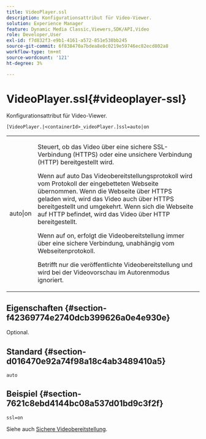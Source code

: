 ```yaml
---
title: VideoPlayer.ssl
description: Konfigurationsattribut für Video-Viewer.
solution: Experience Manager
feature: Dynamic Media Classic,Viewers,SDK/API,Video
role: Developer,User
exl-id: f7d832f3-e9b1-4161-a572-851e538bb245
source-git-commit: 6f838470a7bdea8e8c0219e59746ec82ecd802a8
workflow-type: tm+mt
source-wordcount: '121'
ht-degree: 3%

---
```


# VideoPlayer.ssl{#videoplayer-ssl}

Konfigurationsattribut für Video-Viewer.

<!-- >[!NOTE]
>
>This configuration attribute only applies to AEM 6.2 with installation of [Feature Pack NPR-13480](https://www.adobeaemcloud.com/content/marketplace/marketplaceProxy.html?packagePath=/content/companies/public/adobe/packages/cq620/featurepack/cq-6.2.0-featurepack-13480) and to AEM 6.1 with installation of [Feature Pack NPR-15011](https://www.adobeaemcloud.com/content/marketplace/marketplaceProxy.html?packagePath=/content/companies/public/adobe/packages/cq610/featurepack/cq-6.1.0-featurepack-15011). -->

`[VideoPlayer.|<containerId>_videoPlayer.]ssl=auto|on`

<table id="table_C616483932C2482CA9794DDD7313FD7C"> 
 <tbody> 
  <tr> 
   <td colname="col1"> <p> <span class="codeph"> auto|on</span> </p> </td> 
   <td colname="col2"> <p> Steuert, ob das Video über eine sichere SSL-Verbindung (HTTPS) oder eine unsichere Verbindung (HTTP) bereitgestellt wird. </p> <p>Wenn auf <span class="codeph"> auto</span> Das Videobereitstellungsprotokoll wird vom Protokoll der eingebetteten Webseite übernommen. Wenn die Webseite über HTTPS geladen wird, wird das Video auch über HTTPS bereitgestellt und umgekehrt. Wenn sich die Webseite auf HTTP befindet, wird das Video über HTTP bereitgestellt. </p> <p>Wenn auf <span class="codeph"> on</span>, erfolgt die Videobereitstellung immer über eine sichere Verbindung, unabhängig vom Webseitenprotokoll. </p> <p>Betrifft nur die veröffentlichte Videobereitstellung und wird bei der Videovorschau im Autorenmodus ignoriert. </p> </td> 
  </tr> 
 </tbody> 
</table>

## Eigenschaften {#section-f42369774e2740dcb399626a0e4e930e}

Optional.

## Standard {#section-d016470e92a74f98a18c4ab3489410a5}

`auto`

## Beispiel {#section-7621c8ebd4144bc08a537d01bd9c3f2f}

```
ssl=on
```

<!--<a id="section_5943AC73316749C68761FF7F74DA7547"></a>-->

Siehe auch [Sichere Videobereitstellung](../../../c-html5-s7-aem-asset-viewers/c-html5-video-reference/c-html5-video-viewer-20-securevideodelivery.md#concept-cf9d1346a07d4429b0c6c32c9cac50ff).

